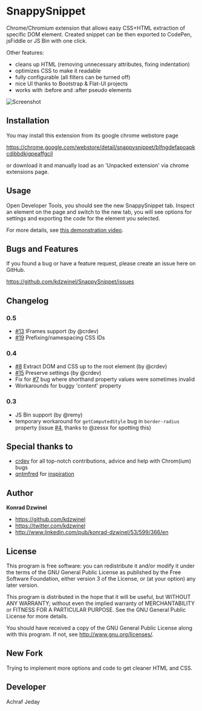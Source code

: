 SnappySnippet
======================

Chrome/Chromium extension that allows easy CSS+HTML extraction of specific DOM element. Created snippet can be then exported to CodePen, jsFiddle or JS Bin with one click.

Other features:
- cleans up HTML (removing unnecessary attributes, fixing indentation)
- optimizes CSS to make it readable
- fully configurable (all filters can be turned off)
- nice UI thanks to Bootstrap & Flat-UI projects
- works with :before and :after pseudo elements

![Screenshot](https://github.com/kdzwinel/SnappySNippet/blob/master/gfx/screenshots/2.png?raw=true)

Installation
------------

You may install this extension from its google chrome webstore page

https://chrome.google.com/webstore/detail/snappysnippet/blfngdefapoapkcdibbdkigpeaffgcil

or download it and manually load as an 'Unpacked extension' via chrome extensions page.


Usage
-----

Open Developer Tools, you should see the new SnappySnippet tab. Inspect an element on the page and switch to the new tab, you will see options for settings and exporting the code for the element you selected.

For more details, see [this demonstration video](https://www.youtube.com/watch?v=if5pXoIJ4EU).


Bugs and Features
-----------------

If you found a bug or have a feature request, please create an issue here on GitHub.

https://github.com/kdzwinel/SnappySnippet/issues

Changelog
---------

### 0.5 ###

+ [#13](https://github.com/kdzwinel/SnappySnippet/issues/13) IFrames support (by @crdev)
+ [#19](https://github.com/kdzwinel/SnappySnippet/issues/19) Prefixing/namespacing CSS IDs

### 0.4 ###

+ [#8](https://github.com/kdzwinel/SnappySnippet/issues/8) Extract DOM and CSS up to the root element (by @crdev)
+ [#15](https://github.com/kdzwinel/SnappySnippet/issues/15) Preserve settings (by @crdev)
+ Fix for [#7](https://github.com/kdzwinel/SnappySnippet/issues/7) bug where shorthand property values were sometimes invalid
+ Workarounds for buggy 'content' property

### 0.3 ###

+ JS Bin support (by @remy)
+ temporary workaround for `getComputedStyle` bug in `border-radius` property (issue [#4](https://github.com/kdzwinel/SnappySnippet/issues/4), thanks to @zessx for spotting this)

Special thanks to
------
+ [crdev](https://github.com/crdev) for all top-notch contributions, advice and help with Chrom(ium) bugs
+ [qntmfred](https://github.com/qntmfred) for [inspiration](http://stackoverflow.com/questions/4911338/tools-to-selectively-copy-htmlcssjs-from-existing-sites)

Author
------

**Konrad Dzwinel**

+ https://github.com/kdzwinel
+ https://twitter.com/kdzwinel
+ http://www.linkedin.com/pub/konrad-dzwinel/53/599/366/en

License
-------

This program is free software: you can redistribute it and/or modify
it under the terms of the GNU General Public License as published by
the Free Software Foundation, either version 3 of the License, or
(at your option) any later version.

This program is distributed in the hope that it will be useful,
but WITHOUT ANY WARRANTY; without even the implied warranty of
MERCHANTABILITY or FITNESS FOR A PARTICULAR PURPOSE.  See the
GNU General Public License for more details.

You should have received a copy of the GNU General Public License
along with this program.  If not, see <http://www.gnu.org/licenses/>.

New Fork
------------

Trying to implement more options and code to get cleaner HTML and CSS.


Developer
------------

Achraf Jeday
